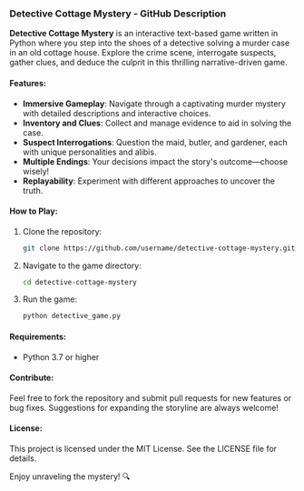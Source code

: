 ### Detective Cottage Mystery - GitHub Description

**Detective Cottage Mystery** is an interactive text-based game written in Python where you step into the shoes of a detective solving a murder case in an old cottage house. Explore the crime scene, interrogate suspects, gather clues, and deduce the culprit in this thrilling narrative-driven game.

#### Features:
- **Immersive Gameplay**: Navigate through a captivating murder mystery with detailed descriptions and interactive choices.
- **Inventory and Clues**: Collect and manage evidence to aid in solving the case.
- **Suspect Interrogations**: Question the maid, butler, and gardener, each with unique personalities and alibis.
- **Multiple Endings**: Your decisions impact the story's outcome—choose wisely!
- **Replayability**: Experiment with different approaches to uncover the truth.

#### How to Play:
1. Clone the repository:
   ```bash
   git clone https://github.com/username/detective-cottage-mystery.git
   ```
2. Navigate to the game directory:
   ```bash
   cd detective-cottage-mystery
   ```
3. Run the game:
   ```bash
   python detective_game.py
   ```

#### Requirements:
- Python 3.7 or higher

#### Contribute:
Feel free to fork the repository and submit pull requests for new features or bug fixes. Suggestions for expanding the storyline are always welcome!

#### License:
This project is licensed under the MIT License. See the LICENSE file for details.

Enjoy unraveling the mystery! 🔍
